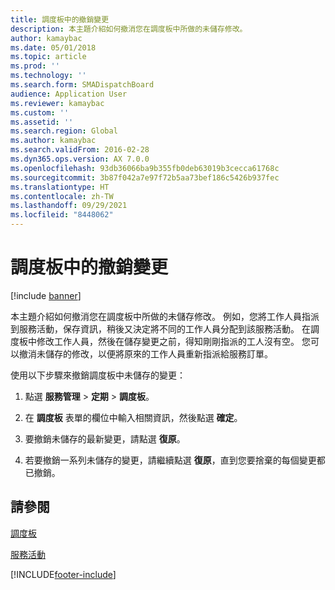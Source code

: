 ```yaml
---
title: 調度板中的撤銷變更
description: 本主題介紹如何撤消您在調度板中所做的未儲存修改。
author: kamaybac
ms.date: 05/01/2018
ms.topic: article
ms.prod: ''
ms.technology: ''
ms.search.form: SMADispatchBoard
audience: Application User
ms.reviewer: kamaybac
ms.custom: ''
ms.assetid: ''
ms.search.region: Global
ms.author: kamaybac
ms.search.validFrom: 2016-02-28
ms.dyn365.ops.version: AX 7.0.0
ms.openlocfilehash: 93db36066ba9b355fb0deb63019b3cecca61768c
ms.sourcegitcommit: 3b87f042a7e97f72b5aa73bef186c5426b937fec
ms.translationtype: HT
ms.contentlocale: zh-TW
ms.lasthandoff: 09/29/2021
ms.locfileid: "8448062"
---
```

# <a name="reverse-changes-in-a-dispatch-board"></a>調度板中的撤銷變更 

[!include [banner](../includes/banner.md)]


本主題介紹如何撤消您在調度板中所做的未儲存修改。 例如，您將工作人員指派到服務活動，保存資訊，稍後又決定將不同的工作人員分配到該服務活動。 在調度板中修改工作人員，然後在儲存變更之前，得知剛剛指派的工人沒有空。 您可以撤消未儲存的修改，以便將原來的工作人員重新指派給服務訂單。

使用以下步驟來撤銷調度板中未儲存的變更：

1.  點選 **服務管理** \> **定期** \> **調度板**。

2.  在 **調度板** 表單的欄位中輸入相關資訊，然後點選 **確定**。 

3.  要撤銷未儲存的最新變更，請點選 **復原**。

4.  若要撤銷一系列未儲存的變更，請繼續點選 **復原**，直到您要捨棄的每個變更都已撤銷。

## <a name="see-also"></a>請參閱

[調度板](dispatch-board.md)

[服務活動](service-activities.md)

 




[!INCLUDE[footer-include](../../includes/footer-banner.md)]
